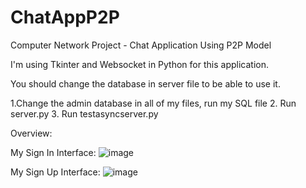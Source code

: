 # ChatAppP2P
Computer Network Project - Chat Application Using P2P Model

I'm using Tkinter and Websocket in Python for this application.

You should change the database in server file to be able to use it.

1.Change the admin database in all of my files, run my SQL file
2. Run server.py 
3. Run testasyncserver.py

Overview:


My Sign In Interface:
![image](https://user-images.githubusercontent.com/62462668/219929373-a342c3ff-15cb-4d49-869d-3f64829aa381.png)

My Sign Up Interface:
![image](https://user-images.githubusercontent.com/62462668/219930027-e0c95d27-7e58-4e19-b83b-fb1c2ceb6bea.png)

